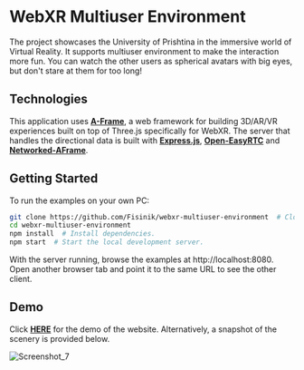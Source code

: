 # WebXR Multiuser Environment

The project showcases the University of Prishtina in the immersive world of Virtual Reality. It supports multiuser environment to make the interaction more fun. You can watch the other users as spherical avatars with big eyes, but don't stare at them for too long! 

## Technologies
This application uses [**A-Frame**](https://aframe.io/), a web framework for building 3D/AR/VR experiences built on top of Three.js specifically for WebXR. The server that handles the directional data is built with [**Express.js**](https://expressjs.com/), [**Open-EasyRTC**](https://github.com/open-easyrtc/open-easyrtc) and [**Networked-AFrame**](https://github.com/networked-aframe/networked-aframe/).

## Getting Started
To run the examples on your own PC:
```bash
git clone https://github.com/Fisinik/webxr-multiuser-environment  # Clone the repository.
cd webxr-multiuser-environment
npm install  # Install dependencies.
npm start  # Start the local development server.
```
With the server running, browse the examples at http://localhost:8080. Open another browser tab and point it to the same URL to see the other client.

## Demo
Click [**HERE**](https://glitch.com/~webxr-multiuser-environment) for the demo of the website. Alternatively, a snapshot of the scenery is provided below.



![Screenshot_7](https://user-images.githubusercontent.com/24959316/206233842-fdbf5f8b-0a67-47bc-bb86-75331a4def32.png)
